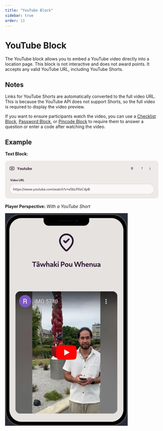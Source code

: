 ```yaml
---
title: "YouTube Block"
sidebar: true
order: 13
---
```


# YouTube Block

The YouTube block allows you to embed a YouTube video directly into a location page. This block is not interactive and does not award points. It accepts any valid YouTube URL, including YouTube Shorts.

## Notes

Links for YouTube Shorts are automatically converted to the full video URL. This is because the YouTube API does not support Shorts, so the full video is required to display the video preview.

If you want to ensure participants watch the video, you can use a [Checklist Block](/docs/user/blocks/checklist), [Password Block](/docs/user/blocks/password), or [Pincode Block](/docs/user/blocks/pincode) to require them to answer a question or enter a code after watching the video.

## Example

**Text Block:**

![](/static/images/docs/user/blocks/block-youtube.webp)

**Player Perspective:**
_With a YouTube Short_

![](/static/images/docs/user/blocks/block-youtube-preview.webp)
